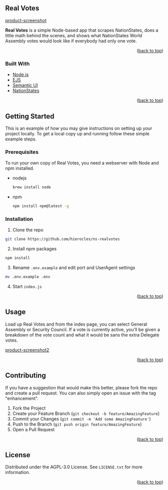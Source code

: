 <div id="top"></div>

## Real Votes

[product-screenshot]

**Real Votes** is a simple Node-based app that scrapes NationStates, does a little math behind the scenes, and shows what NationStates World Assembly votes would look like if everybody had only one vote.

<p align="right">(<a href="#top">back to top</a>)</p>



### Built With

* [Node.js](https://nodejs.org/)
* [EJS](https://ejs.co/)
* [Semantic UI](http://semantic-ui.com)
* [NationStates](https://nationstates.net/)


<p align="right">(<a href="#top">back to top</a>)</p>


## Getting Started

This is an example of how you may give instructions on setting up your project locally.
To get a local copy up and running follow these simple example steps.

### Prerequisites

To run your own copy of Real Votes, you need a webserver with Node and npm installed.

* nodejs
  ```sh
  brew install node
  ```
* npm
  ```sh
  npm install npm@latest -g
  ```

### Installation

1. Clone the repo
  ```sh
  git clone https://github.com/hierocles/ns-realvotes
  ```
2. Install npm packages
  ```sh
  npm install
  ```
3. Rename `.env.example` and edit port and UserAgent settings
  ```sh
  mv .env.example .env
  ```
4. Start `index.js`

<p align="right">(<a href="#top">back to top</a>)</p>



<!-- USAGE EXAMPLES -->
## Usage

Load up Real Votes and from the index page, you can select General Assembly or Security Council. If a vote is currently active, you'll be given a breakdown of the vote count and what it would be sans the extra Delegate votes.

[product-screenshot2]

<p align="right">(<a href="#top">back to top</a>)</p>


<!-- CONTRIBUTING -->
## Contributing

If you have a suggestion that would make this better, please fork the repo and create a pull request. You can also simply open an issue with the tag "enhancement".

1. Fork the Project
2. Create your Feature Branch (`git checkout -b feature/AmazingFeature`)
3. Commit your Changes (`git commit -m 'Add some AmazingFeature'`)
4. Push to the Branch (`git push origin feature/AmazingFeature`)
5. Open a Pull Request

<p align="right">(<a href="#top">back to top</a>)</p>



<!-- LICENSE -->
## License

Distributed under the AGPL-3.0 License. See `LICENSE.txt` for more information.

<p align="right">(<a href="#top">back to top</a>)</p>


[product-screenshot]: screenshot1.png
[product-screenshot2]: screenshot2.png 